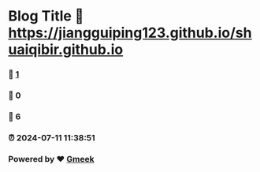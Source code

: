 # Blog Title :link: https://jiangguiping123.github.io/shuaiqibir.github.io 
### :page_facing_up: [1](https://jiangguiping123.github.io/shuaiqibir.github.io/tag.html) 
### :speech_balloon: 0 
### :hibiscus: 6 
### :alarm_clock: 2024-07-11 11:38:51 
### Powered by :heart: [Gmeek](https://github.com/Meekdai/Gmeek)
